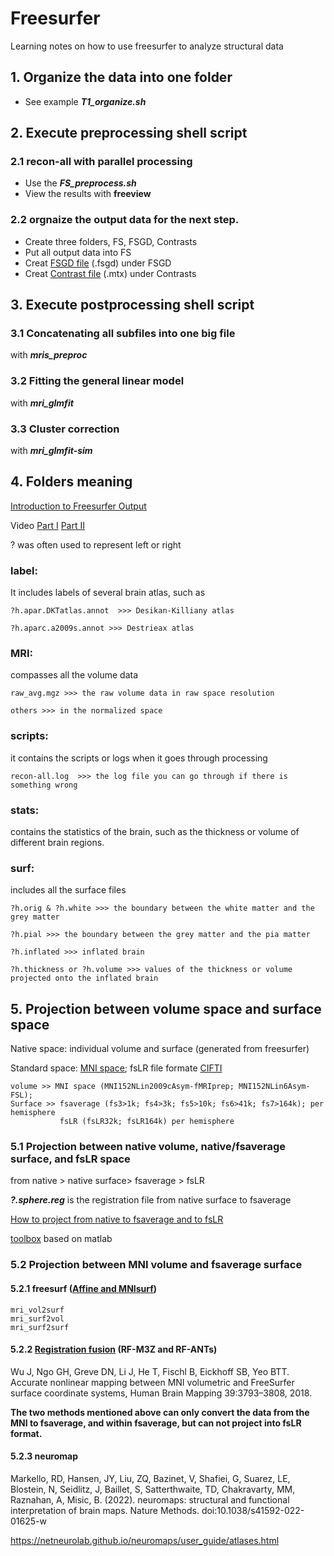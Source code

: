 # Freesurfer
Learning notes on how to use freesurfer to analyze structural data
## 1. Organize the data into one folder
- See example ***T1\_organize.sh***
## 2. Execute preprocessing shell script
  
   ### 2.1 recon-all with parallel processing
   - Use the ***FS_preprocess.sh*** 
   - View the results with **freeview**
   ### 2.2 orgnaize the output data for the next step.
   - Create three folders, FS, FSGD, Contrasts
   - Put all output data into FS
   - Creat [FSGD file](https://surfer.nmr.mgh.harvard.edu/fswiki/FsgdExamples) (.fsgd) under FSGD
   - Creat [Contrast file](https://surfer.nmr.mgh.harvard.edu/fswiki/FsgdExamples) (.mtx) under Contrasts


## 3. Execute postprocessing shell script

   ### 3.1 Concatenating all subfiles into one big file 
   with ***mris_preproc***
  
   ### 3.2 Fitting the general linear model 
   with ***mri_glmfit***
  
   ### 3.3 Cluster correction 
   with ***mri_glmfit-sim***
   
## 4. Folders meaning
[Introduction to Freesurfer Output](https://surfer.nmr.mgh.harvard.edu/fswiki/FsTutorial/OutputData_freeviewV6.0)

Video [Part I](https://www.youtube.com/watch?v=8Ict0Erh7_c)    [Part II](https://www.youtube.com/watch?v=KncPouQWAp0) 

? was often used to represent left or right
### label:
It includes labels of several brain atlas, such as 
```
?h.apar.DKTatlas.annot  >>> Desikan-Killiany atlas

?h.aparc.a2009s.annot >>> Destrieax atlas
```
### MRI:
compasses all the volume data
```
raw_avg.mgz >>> the raw volume data in raw space resolution

others >>> in the normalized space
```
### scripts:
it contains the scripts or logs when it goes through processing
```
recon-all.log  >>> the log file you can go through if there is something wrong
```
### stats:
contains the statistics of the brain, such as the thickness or volume of different brain regions.

### surf:
includes all the surface files
```
?h.orig & ?h.white >>> the boundary between the white matter and the grey matter

?h.pial >>> the boundary between the grey matter and the pia matter

?h.inflated >>> inflated brain 

?h.thickness or ?h.volume >>> values of the thickness or volume projected onto the inflated brain
```
## 5. Projection between volume space and surface space
Native space: individual volume and surface (generated from freesurfer)

Standard space: [MNI space](https://www.lead-dbs.org/about-the-mni-spaces/);  fsLR file formate [CIFTI](https://balsa.wustl.edu/about/fileTypes)
```
volume >> MNI space (MNI152NLin2009cAsym-fMRIprep; MNI152NLin6Asym-FSL);
Surface >> fsaverage (fs3>1k; fs4>3k; fs5>10k; fs6>41k; fs7>164k); per hemisphere
           fsLR (fsLR32k; fsLR164k) per hemisphere 
```
### 5.1 Projection between native volume, native/fsaverage surface, and fsLR space

from native > native surface> fsaverage > fsLR 

***?.sphere.reg*** is the registration file from native surface to fsaverage

[How to project from native to fsaverage and to fsLR](https://osf.io/k89fh/wiki/Surface/)

[toolbox](https://github.com/DiedrichsenLab/surfAnalysis/tree/master) based on matlab

### 5.2 Projection between MNI volume and fsaverage surface

#### 5.2.1 freesurf ([Affine and MNIsurf](https://github.com/ThomasYeoLab/CBIG/tree/master/stable_projects/registration/Wu2017_RegistrationFusion/freesurfer_baseline/utilities))
```
mri_vol2surf
mri_surf2vol
mri_surf2surf
```
#### 5.2.2 [Registration fusion](https://github.com/ThomasYeoLab/CBIG/tree/master/stable_projects/registration/Wu2017_RegistrationFusion) (RF-M3Z and RF-ANTs) 

Wu J, Ngo GH, Greve DN, Li J, He T, Fischl B, Eickhoff SB, Yeo BTT. Accurate nonlinear mapping between MNI volumetric and FreeSurfer surface coordinate systems, Human Brain Mapping 39:3793–3808, 2018.

**The two methods mentioned above can only convert the data from the MNI to fsaverage, and within fsaverage, but can not project into fsLR format.**

#### 5.2.3 neuromap
Markello, RD, Hansen, JY, Liu, ZQ, Bazinet, V, Shafiei, G, Suarez, LE, Blostein, N, Seidlitz, J, Baillet, S, Satterthwaite, TD, Chakravarty, MM, Raznahan, A, Misic, B. (2022). neuromaps: structural and functional interpretation of brain maps. Nature Methods. doi:10.1038/s41592-022-01625-w

https://netneurolab.github.io/neuromaps/user_guide/atlases.html
